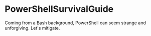 # PowerShellSurvivalGuide
Coming from a Bash background, PowerShell can seem strange and unforgiving. Let's mitigate.

